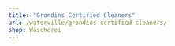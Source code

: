 ```yaml
---
title: "Grondins Certified Cleaners"
url: /waterville/grondins-certified-cleaners/
shop: Wäscherei
---
```

